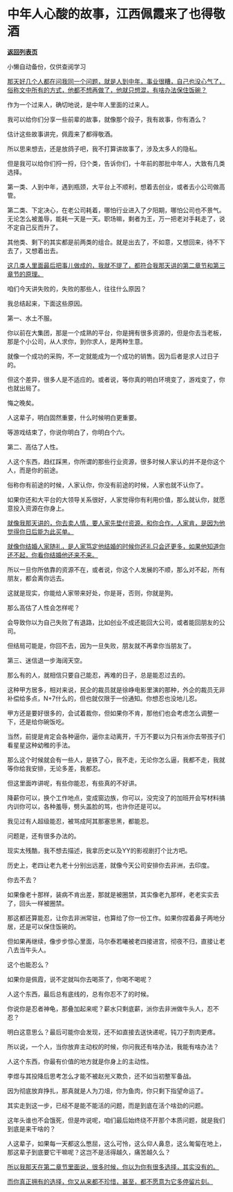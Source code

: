 # 中年人心酸的故事，江西佩霞来了也得敬酒

[**返回列表页**](/gzh/记忆承载3)

小懒自动备份，仅供查阅学习

[那天好几个人都在问我同一个问题，就是人到中年，事业很糟，自己也没心气了，俗称文中所有的方式，他都不想再做了，他就只想混，有啥办法保住饭碗？](http://mp.weixin.qq.com/s?__biz=Mzg4MTg2MzU3Mg==&mid=2247484415&idx=1&sn=a31e35d5e3a48ce9e35c7e08f85373e7&chksm=cf5e3d04f829b41231810ae4431de8ca79300ff0a5ca21162b741e3db3b3c38b2f7fa7ba554e&scene=21#wechat_redirect)

作为一个过来人，确切地说，是中年人里面的过来人。  

我可以给你们分享一些前辈的故事，就像那个段子，我有故事，你有酒么？

估计这些故事讲完，佩霞来了都得敬酒。  

所以思来想去，还是放鸽子吧，我不打算讲故事了，涉及太多人的隐私。  

但是我可以给你们捋一捋，归个类，告诉你们，十年前的那批中年人，大致有几类选择。  

第一类、人到中年，遇到瓶颈，大平台上不顺利，想着去创业，或者去小公司做高管。

第二类、下定决心，在老公司耗着，哪怕行业进入了夕阳期，哪怕公司也不景气。无论怎么被羞辱，能耗一天是一天。职场嘛，剩者为王，万一把老对手耗走了，说不定自己反而升了。  

其他类、剩下的其实都是前两类的组合。就是出去了，不如意，又想回来，待不下去了，又想着出去。  

[这几类人里面最后把事儿做成的，我就不提了，都符合我那天讲的第二章节和第三章节的原理。](http://mp.weixin.qq.com/s?__biz=Mzg4MTg2MzU3Mg==&mid=2247484415&idx=1&sn=a31e35d5e3a48ce9e35c7e08f85373e7&chksm=cf5e3d04f829b41231810ae4431de8ca79300ff0a5ca21162b741e3db3b3c38b2f7fa7ba554e&scene=21#wechat_redirect)

咱们今天讲失败的，失败的那些人，往往什么原因？  

我总结起来，下面这些原因。

第一、水土不服。  

你以前在大集团，那是一个成熟的平台，你是拥有很多资源的，但是你去当老板，那是个小公司，从人求你，到你求人，是两种生意。  

就像一个成功的采购，不一定就能成为一个成功的销售。因为后者是求人过日子的。

但这个差异，很多人是不适应的。或者说，等你真的明白环境变了，游戏变了，你也就出局了。  

悔之晚矣。

人这辈子，明白固然重要，什么时候明白更重要。

等游戏结束了，你说你明白了，你明白个六。

第二、高估了人性。  

人这个东西，趋红踩黑，你所谓的那些行业资源，很多时候人家认的并不是你这个人，而是你的前途。

俗称你有前途的时候，人家认你，你没有前途的时候，人家也就不认你了。

如果你还和大平台的大领导关系很好，人家觉得你有利用价值，那么就认你，就愿意投入资源在你身上。

[就像我那天讲的，你去卖人情，要人家先垫付资源，和你合作，人家肯，是因为他觉得你日后能为此买单。](http://mp.weixin.qq.com/s?__biz=Mzg4MTg2MzU3Mg==&mid=2247484415&idx=1&sn=a31e35d5e3a48ce9e35c7e08f85373e7&chksm=cf5e3d04f829b41231810ae4431de8ca79300ff0a5ca21162b741e3db3b3c38b2f7fa7ba554e&scene=21#wechat_redirect)

[就像你结婚人家随礼，是人家笃定他结婚的时候你还礼只会还更多，如果他知道你还不起，你看你结婚他还来不来。](http://mp.weixin.qq.com/s?__biz=Mzg4MTg2MzU3Mg==&mid=2247484415&idx=1&sn=a31e35d5e3a48ce9e35c7e08f85373e7&chksm=cf5e3d04f829b41231810ae4431de8ca79300ff0a5ca21162b741e3db3b3c38b2f7fa7ba554e&scene=21#wechat_redirect)

所以一旦你所依靠的资源不在，或者说，你这个人发展的不顺，那么对不起，所有朋友，都会离你远去。

这就是现实，你能给人家带来好处，你是哥，否则，你就是狗。  

那么高估了人性会怎样呢？

会导致你以为自己失败了有退路，比如创业不成还能回大公司，或者能回朋友的公司。

但结局可能是，你回不去，因为一旦失败，朋友就不再拿你当朋友了。  

第三、迷信退一步海阔天空。  

那么有的人，就相信只要自己能忍，再难的日子，总是能忍过去的。

这种甲方居多，相对来说，民企的裁员就是徐峥电影里演的那种，外企的裁员无非补偿给多点，N+7什么的，但也就仅限于一份通知。你想忍也没地儿忍。  

甲方还是要好很多的，会试着裁你，但如果你不肯，那他们也会考虑怎么调整一下，还是给你碗饭吃。  

当然，前提是肯定会各种逼你，逼你主动离开，千万不要以为只有派你去带孩子们看星星这种幼稚的手法。

那么这个时候就会有一些人，是铁了心，我不走，无论你怎么逼，我都不走，我就等你给我安排，无论多差，我都忍。  

但这里面咋讲呢，有些你能忍，有些真的不好讲。  

降薪你可以，换个工作地点，变成窗边族，你可以，没完没了的加班开会写材料搞内训你可以，各种羞辱，劈头盖脸的骂，也许你还是可以。  

我见过有人超级能忍，被骂成阿其那塞思黑，都能忍。

问题是，还有很多办法的。  

现实太残酷，我不想去描述，我拿历史以及YY的影视剧打个比方吧。

历史上，老四让老九老十分别出远差，就像今天公司安排你去非洲，去印度。

你去不去？

如果像老十那样，装病不肯出差，那就是被圈禁，其实像老九那样，老老实实去了，回头一样被圈禁。

那这都还算能忍，让你去非洲常驻，也算给了你一份工作。如果你捏着鼻子两地分居，还是可以保住饭碗的。  

但如果再继续，像步步惊心里面，马尔泰若曦被老四接进宫，彻夜不归，直接让老八去当牛头人。

这个也能忍么？

如果你是佩霞，说不定就叫你去喝茶了，你喝不喝呢？  

人这个东西，最后总有底线的，总有你忍不了的时候。  

你说你是忍者神龟，那叠加起来呢？薪水只剩底薪，派你去非洲做牛头人，忍不忍？

明白这意思么？最后可能你会发现，还不如直接去送快递呢，钝刀子割肉更疼。

所以说，一个人，当你放弃主动权的时候，你问我还有啥办法，我能有啥办法？  

人这个东西，你最有价值的地方就是你身上的主动性。

李煜与其投降后思考怎么才能不被赵光义欺负，还不如当初整军备战。

因为彻底放弃挣扎，那真就是人为刀俎，你为鱼肉，你只剩下指望命运了。

其实走到这一步，已经不是能不能活的问题，而是到底在活个啥劲的问题。

这年头谁也不会饿死，但是咋说呢，咱们最后始终绕不开那个本质问题，就是我们到底是来干啥的？  

人这辈子，如果每一天都这么憋屈，这么可怜，这么仰人鼻息，这么匍匐在地上，那这辈子到底要它干嘛呢？这岂不是活得越久，痛苦越久么？

[所以我那天在第二章节里面说，很多时候，你以为你有很多选择，其实没有的。](http://mp.weixin.qq.com/s?__biz=Mzg4MTg2MzU3Mg==&mid=2247484415&idx=1&sn=a31e35d5e3a48ce9e35c7e08f85373e7&chksm=cf5e3d04f829b41231810ae4431de8ca79300ff0a5ca21162b741e3db3b3c38b2f7fa7ba554e&scene=21#wechat_redirect)

[而你真正拥有的选择，你又从来都不珍惜，甚至，都不愿意为它多停留片刻。](http://mp.weixin.qq.com/s?__biz=Mzg4MTg2MzU3Mg==&mid=2247484415&idx=1&sn=a31e35d5e3a48ce9e35c7e08f85373e7&chksm=cf5e3d04f829b41231810ae4431de8ca79300ff0a5ca21162b741e3db3b3c38b2f7fa7ba554e&scene=21#wechat_redirect)

